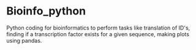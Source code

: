 # Bioinfo_python
Python coding for bioinformatics to perform tasks like translation of ID's, finding if a transcription factor exists for a given sequence, making plots using pandas.
